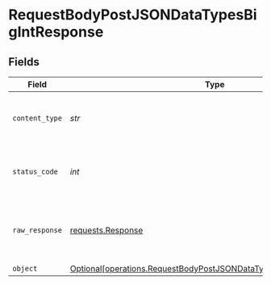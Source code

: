 # RequestBodyPostJSONDataTypesBigIntResponse


## Fields

| Field                                                                                                                                            | Type                                                                                                                                             | Required                                                                                                                                         | Description                                                                                                                                      |
| ------------------------------------------------------------------------------------------------------------------------------------------------ | ------------------------------------------------------------------------------------------------------------------------------------------------ | ------------------------------------------------------------------------------------------------------------------------------------------------ | ------------------------------------------------------------------------------------------------------------------------------------------------ |
| `content_type`                                                                                                                                   | *str*                                                                                                                                            | :heavy_check_mark:                                                                                                                               | HTTP response content type for this operation                                                                                                    |
| `status_code`                                                                                                                                    | *int*                                                                                                                                            | :heavy_check_mark:                                                                                                                               | HTTP response status code for this operation                                                                                                     |
| `raw_response`                                                                                                                                   | [requests.Response](https://requests.readthedocs.io/en/latest/api/#requests.Response)                                                            | :heavy_check_mark:                                                                                                                               | Raw HTTP response; suitable for custom response parsing                                                                                          |
| `object`                                                                                                                                         | [Optional[operations.RequestBodyPostJSONDataTypesBigIntResponseBody]](../../models/operations/requestbodypostjsondatatypesbigintresponsebody.md) | :heavy_minus_sign:                                                                                                                               | OK                                                                                                                                               |